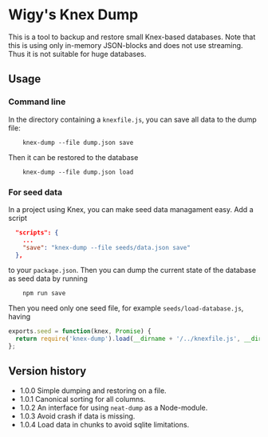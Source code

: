 # Wigy's Knex Dump

This is a tool to backup and restore small Knex-based databases.
Note that this is using only in-memory JSON-blocks and does not use streaming.
Thus it is not suitable for huge databases.

## Usage

### Command line

In the directory containing a `knexfile.js`, you can save all data to the dump file:
```shell
    knex-dump --file dump.json save
```

Then it can be restored to the database
```shell
    knex-dump --file dump.json load
```

### For seed data

In a project using Knex, you can make seed data managament easy. Add a script
```json
  "scripts": {
    ...
    "save": "knex-dump --file seeds/data.json save"
  },
```
to your `package.json`. Then you can dump the current state of the database as seed data
by running
```shell
    npm run save
```

Then you need only one seed file, for example `seeds/load-database.js`, having
```javascript
exports.seed = function(knex, Promise) {
  return require('knex-dump').load(__dirname + '/../knexfile.js', __dirname + '/data.json');
};
```


## Version history

* 1.0.0 Simple dumping and restoring on a file.
* 1.0.1 Canonical sorting for all columns.
* 1.0.2 An interface for using `neat-dump` as a Node-module.
* 1.0.3 Avoid crash if data is missing.
* 1.0.4 Load data in chunks to avoid sqlite limitations.
